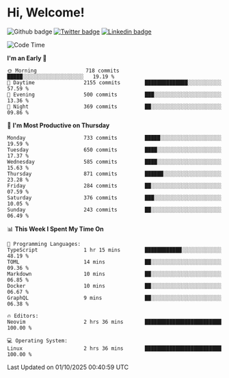   # Hi, Welcome!
  ![Github badge](https://img.shields.io/github/followers/kraken-afk.svg?style=social&label=Follow&maxAge=2592000)
  [![Twitter badge](https://img.shields.io/badge/-Twitter-00acee?style=flat-square&logo=Twitter&logoColor=white)](https://twitter.com/trshppl)
  [![Linkedin badge](https://img.shields.io/badge/LinkedIn-0077B5?style=flat-square&logo=linkedin&logoColor=white)](https://www.linkedin.com/in/noveanrer)
<!--START_SECTION:waka-->
![Code Time](http://img.shields.io/badge/Code%20Time-1%2C232%20hrs%2017%20mins-blue)

**I'm an Early 🐤** 

```text
🌞 Morning                718 commits         █████░░░░░░░░░░░░░░░░░░░░   19.19 % 
🌆 Daytime                2155 commits        ██████████████░░░░░░░░░░░   57.59 % 
🌃 Evening                500 commits         ███░░░░░░░░░░░░░░░░░░░░░░   13.36 % 
🌙 Night                  369 commits         ██░░░░░░░░░░░░░░░░░░░░░░░   09.86 % 
```
📅 **I'm Most Productive on Thursday** 

```text
Monday                   733 commits         █████░░░░░░░░░░░░░░░░░░░░   19.59 % 
Tuesday                  650 commits         ████░░░░░░░░░░░░░░░░░░░░░   17.37 % 
Wednesday                585 commits         ████░░░░░░░░░░░░░░░░░░░░░   15.63 % 
Thursday                 871 commits         ██████░░░░░░░░░░░░░░░░░░░   23.28 % 
Friday                   284 commits         ██░░░░░░░░░░░░░░░░░░░░░░░   07.59 % 
Saturday                 376 commits         ███░░░░░░░░░░░░░░░░░░░░░░   10.05 % 
Sunday                   243 commits         ██░░░░░░░░░░░░░░░░░░░░░░░   06.49 % 
```


📊 **This Week I Spent My Time On** 

```text
💬 Programming Languages: 
TypeScript               1 hr 15 mins        ████████████░░░░░░░░░░░░░   48.19 % 
TOML                     14 mins             ██░░░░░░░░░░░░░░░░░░░░░░░   09.36 % 
Markdown                 10 mins             ██░░░░░░░░░░░░░░░░░░░░░░░   06.85 % 
Docker                   10 mins             ██░░░░░░░░░░░░░░░░░░░░░░░   06.67 % 
GraphQL                  9 mins              ██░░░░░░░░░░░░░░░░░░░░░░░   06.38 % 

🔥 Editors: 
Neovim                   2 hrs 36 mins       █████████████████████████   100.00 % 

💻 Operating System: 
Linux                    2 hrs 36 mins       █████████████████████████   100.00 % 
```


 Last Updated on 01/10/2025 00:40:59 UTC
<!--END_SECTION:waka-->